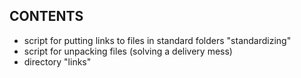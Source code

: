 ## CONTENTS
- script for putting links to files in standard folders "standardizing"
- script for unpacking files (solving a delivery mess)
- directory "links" 